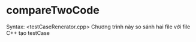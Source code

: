 # compareTwoCode
Syntax: <thisFileProgram> <file1> <file2> <testCaseRenerator.cpp>
Chương trình này so sánh hai file với file C++ tạo testCase
